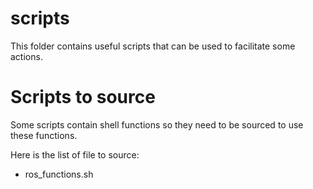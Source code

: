 # scripts

This folder contains useful scripts that can be used to facilitate some actions.

# Scripts to source

Some scripts contain shell functions so they need to be sourced to use these functions.

Here is the list of file to source:

* ros_functions.sh
